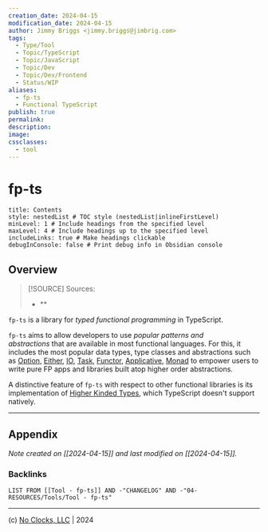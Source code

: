 ```yaml
---
creation_date: 2024-04-15
modification_date: 2024-04-15
author: Jimmy Briggs <jimmy.briggs@jimbrig.com>
tags:
  - Type/Tool
  - Topic/TypeScript
  - Topic/JavaScript
  - Topic/Dev
  - Topic/Dev/Frontend
  - Status/WIP
aliases:
  - fp-ts
  - Functional TypeScript
publish: true
permalink:
description:
image:
cssclasses:
  - tool
---
```



# fp-ts

```table-of-contents
title: Contents 
style: nestedList # TOC style (nestedList|inlineFirstLevel)
minLevel: 1 # Include headings from the specified level
maxLevel: 4 # Include headings up to the specified level
includeLinks: true # Make headings clickable
debugInConsole: false # Print debug info in Obsidian console
```

## Overview

> [!SOURCE] Sources:
> - **

`fp-ts` is a library for _typed functional programming_ in TypeScript.

`fp-ts` aims to allow developers to use _popular patterns and abstractions_ that are available in most functional languages. For this, it includes the most popular data types, type classes and abstractions such as [Option](https://gcanti.github.io/fp-ts/modules/Option.ts), [Either](https://gcanti.github.io/fp-ts/modules/Either.ts), [IO](https://gcanti.github.io/fp-ts/modules/IO.ts), [Task](https://gcanti.github.io/fp-ts/modules/Task.ts), [Functor](https://gcanti.github.io/fp-ts/modules/Functor.ts), [Applicative](https://gcanti.github.io/fp-ts/modules/Applicative.ts), [Monad](https://gcanti.github.io/fp-ts/modules/Monad.ts) to empower users to write pure FP apps and libraries built atop higher order abstractions.

A distinctive feature of `fp-ts` with respect to other functional libraries is its implementation of [Higher Kinded Types](https://en.wikipedia.org/wiki/Kind_(type_theory)), which TypeScript doesn't support natively.

***

## Appendix

*Note created on [[2024-04-15]] and last modified on [[2024-04-15]].*

### Backlinks

```dataview
LIST FROM [[Tool - fp-ts]] AND -"CHANGELOG" AND -"04-RESOURCES/Tools/Tool - fp-ts"
```

***

(c) [No Clocks, LLC](https://github.com/noclocks) | 2024